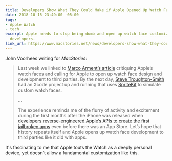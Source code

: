 ```yaml
---
title: Developers Show What They Could Make if Apple Opened Up Watch Face Development
date: 2018-10-15 23:49:00 -05:00
tags:
- Apple Watch
- tech
excerpt: Apple needs to stop being dumb and open up watch face customization to third-party
  developers.
link_url: https://www.macstories.net/news/developers-show-what-they-could-make-if-apple-opened-up-watch-face-development/
---
```


John Voorhees writing for *MacStories*:

> Last week we linked to [Marco Arment’s article](https://www.macstories.net/linked/apple-watch-face-legibility/) critiquing Apple’s watch faces and calling for Apple to open up watch face design and development to third parties. By the next day, [Steve Troughton-Smith](https://twitter.com/stroughtonsmith/) had an Xcode project up and running that uses [SpriteKit](https://developer.apple.com/documentation/spritekit) to simulate custom watch faces.
>
>…
>
> The experience reminds me of the flurry of activity and excitement during the first months after the iPhone was released when [developers reverse-engineered Apple’s APIs to create the first jailbroken apps](https://appstories.net/episodes/64/) even before there was an App Store. Let’s hope that history repeats itself and Apple opens up watch face development to third parties like it did with apps.

It's fascinating to me that Apple touts the Watch as a deeply personal device, yet doesn't allow a fundamental customization like this.